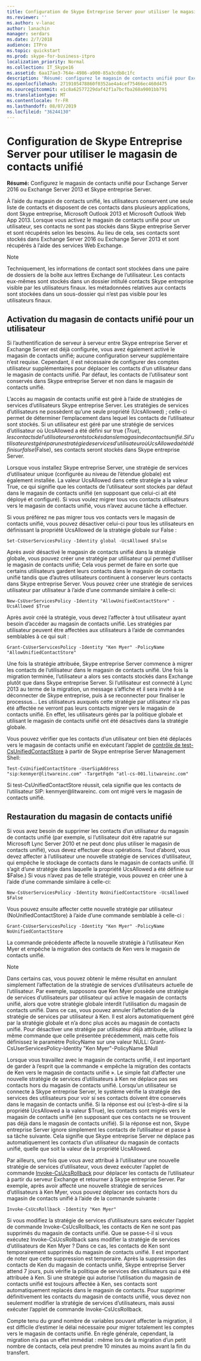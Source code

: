 ```yaml
---
title: Configuration de Skype Entreprise Server pour utiliser le magasin de contacts unifié
ms.reviewer: ''
ms.author: v-lanac
author: lanachin
manager: serdars
ms.date: 2/7/2018
audience: ITPro
ms.topic: quickstart
ms.prod: skype-for-business-itpro
localization_priority: Normal
ms.collection: IT_Skype16
ms.assetid: 6aa17ae3-764e-4986-a900-85a3cdb8c1fc
description: 'Résumé: configurez le magasin de contacts unifié pour Exchange Server et Skype entreprise Server.'
ms.openlocfilehash: 2719105478860f0352ae4a4cef75466ec460d475
ms.sourcegitcommit: e1c8a62577229daf42f1a7bcfba268a9001bb791
ms.translationtype: MT
ms.contentlocale: fr-FR
ms.lasthandoff: 08/07/2019
ms.locfileid: "36244130"
---
```

# <a name="configure-skype-for-business-server-to-use-the-unified-contact-store"></a>Configuration de Skype Entreprise Server pour utiliser le magasin de contacts unifié
 
**Résumé:** Configurez le magasin de contacts unifié pour Exchange Server 2016 ou Exchange Server 2013 et Skype entreprise Server.
  
À l’aide du magasin de contacts unifié, les utilisateurs conservent une seule liste de contacts et disposent de ces contacts dans plusieurs applications, dont Skype entreprise, Microsoft Outlook 2013 et Microsoft Outlook Web App 2013. Lorsque vous activez le magasin de contacts unifié pour un utilisateur, ses contacts ne sont pas stockés dans Skype entreprise Server et sont récupérés selon les besoins. Au lieu de cela, ses contacts sont stockés dans Exchange Server 2016 ou Exchange Server 2013 et sont récupérés à l’aide des services Web Exchange.
  
> [!NOTE]
> Techniquement, les informations de contact sont stockées dans une paire de dossiers de la boîte aux lettres Exchange de l’utilisateur. Les contacts eux-mêmes sont stockés dans un dossier intitulé contacts Skype entreprise visible par les utilisateurs finaux. les métadonnées relatives aux contacts sont stockées dans un sous-dossier qui n’est pas visible pour les utilisateurs finaux. 
  
## <a name="enabling-the-unified-contact-store-for-a-user"></a>Activation du magasin de contacts unifié pour un utilisateur

Si l’authentification de serveur à serveur entre Skype entreprise Server et Exchange Server est déjà configurée, vous avez également activé le magasin de contacts unifié; aucune configuration serveur supplémentaire n’est requise. Cependant, il est nécessaire de configurer des comptes utilisateur supplémentaires pour déplacer les contacts d’un utilisateur dans le magasin de contacts unifié. Par défaut, les contacts de l’utilisateur sont conservés dans Skype entreprise Server et non dans le magasin de contacts unifié.
  
L’accès au magasin de contacts unifié est géré à l’aide de stratégies de services d’utilisateurs Skype entreprise Server. Les stratégies de services d’utilisateurs ne possèdent qu’une seule propriété (UcsAllowed) ; celle-ci permet de déterminer l’emplacement dans lequel les contacts de l’utilisateur sont stockés. Si un utilisateur est géré par une stratégie de services d’utilisateur où UcsAllowed a été défini sur true ($True), les contacts de l’utilisateur seront stockés dans le magasin de contacts unifié. Si l’utilisateur est géré par une stratégie de services d’utilisateur où UcsAllowed a été défini sur false ($False), ses contacts seront stockés dans Skype entreprise Server.
  
Lorsque vous installez Skype entreprise Server, une stratégie de services d’utilisateur unique (configurée au niveau de l’étendue globale) est également installée. La valeur UcsAllowed dans cette stratégie a la valeur True, ce qui signifie que les contacts de l’utilisateur sont stockés par défaut dans le magasin de contacts unifié (en supposant que celui-ci ait été déployé et configuré). Si vous voulez migrer tous vos contacts utilisateurs vers le magasin de contacts unifié, vous n’avez aucune tâche à effectuer. 
  
Si vous préférez ne pas migrer tous vos contacts vers le magasin de contacts unifié, vous pouvez désactiver celui-ci pour tous les utilisateurs en définissant la propriété UcsAllowed de la stratégie globale sur False :
  
```
Set-CsUserServicesPolicy -Identity global -UcsAllowed $False
```

Après avoir désactivé le magasin de contacts unifié dans la stratégie globale, vous pouvez créer une stratégie par utilisateur qui permet d’utiliser le magasin de contacts unifié; Cela vous permet de faire en sorte que certains utilisateurs gardent leurs contacts dans le magasin de contacts unifié tandis que d’autres utilisateurs continuent à conserver leurs contacts dans Skype entreprise Server. Vous pouvez créer une stratégie de services utilisateur par utilisateur à l’aide d’une commande similaire à celle-ci:
  
```
New-CsUserServicesPolicy -Identity "AllowUnifiedContactStore" -UcsAllowed $True
```

Après avoir créé la stratégie, vous devez l’affecter à tout utilisateur ayant besoin d’accéder au magasin de contacts unifié. Les stratégies par utilisateur peuvent être affectées aux utilisateurs à l’aide de commandes semblables à ce qui suit :
  
```
Grant-CsUserServicesPolicy -Identity "Ken Myer" -PolicyName "AllowUnifiedContactStore"
```

Une fois la stratégie attribuée, Skype entreprise Server commence à migrer les contacts de l’utilisateur dans le magasin de contacts unifié. Une fois la migration terminée, l’utilisateur a alors ses contacts stockés dans Exchange plutôt que dans Skype entreprise Server. Si l’utilisateur est connecté à Lync 2013 au terme de la migration, un message s’affiche et il sera invité à se déconnecter de Skype entreprise, puis à se reconnecter pour finaliser le processus... Les utilisateurs auxquels cette stratégie par utilisateur n’a pas été affectée ne verront pas leurs contacts migrer vers le magasin de contacts unifié. En effet, les utilisateurs gérés par la politique globale et utilisant le magasin de contacts unifié ont été désactivés dans la stratégie globale.
  
Vous pouvez vérifier que les contacts d’un utilisateur ont bien été déplacés vers le magasin de contacts unifié en exécutant l’applet de [contrôle de test-CsUnifiedContactStore](https://docs.microsoft.com/powershell/module/skype/test-csunifiedcontactstore?view=skype-ps) à partir de Skype entreprise Server Management Shell:
  
```
Test-CsUnifiedContactStore -UserSipAddress "sip:kenmyer@litwareinc.com" -TargetFqdn "atl-cs-001.litwareinc.com"
```

Si test-CsUnifiedContactStore réussit, cela signifie que les contacts de l’utilisateur SIP: kenmyer<span></span>@<span></span>litwareinc. com ont migré vers le magasin de contacts unifié.
  
## <a name="rolling-back-the-unified-contact-store"></a>Restauration du magasin de contacts unifié

Si vous avez besoin de supprimer les contacts d’un utilisateur du magasin de contacts unifié (par exemple, si l’utilisateur doit être rapatrié sur Microsoft Lync Server 2010 et ne peut donc plus utiliser le magasin de contacts unifié), vous devez effectuer deux opérations. Tout d’abord, vous devez affecter à l’utilisateur une nouvelle stratégie de services d’utilisateur, qui empêche le stockage de contacts dans le magasin de contacts unifié. (Il s’agit d’une stratégie dans laquelle la propriété UcsAllowed a été définie sur $False.) Si vous n’avez pas de telle stratégie, vous pouvez en créer une à l’aide d’une commande similaire à celle-ci:
  
```
New-CsUserServicesPolicy -Identity NoUnifiedContactStore -UcsAllowed $False
```

Vous pouvez ensuite affecter cette nouvelle stratégie par utilisateur (NoUnifiedContactStore) à l’aide d’une commande semblable à celle-ci :
  
```
Grant-CsUserServicesPolicy -Identity "Ken Myer" -PolicyName NoUnifiedContactStore
```

La commande précédente affecte la nouvelle stratégie à l’utilisateur Ken Myer et empêche la migration des contacts de Ken vers le magasin de contacts unifié.
  
> [!NOTE]
> Dans certains cas, vous pouvez obtenir le même résultat en annulant simplement l’affectation de la stratégie de services d’utilisateurs actuelle de l’utilisateur. Par exemple, supposons que Ken Myer possède une stratégie de services d’utilisateurs par utilisateur qui active le magasin de contacts unifié, alors que votre stratégie globale interdit l’utilisation du magasin de contacts unifié. Dans ce cas, vous pouvez annuler l’affectation de la stratégie de services par utilisateur à Ken. Il est alors automatiquement géré par la stratégie globale et n’a donc plus accès au magasin de contacts unifié. Pour désactiver une stratégie par utilisateur déjà attribuée, utilisez la même commande que celle présentée précédemment, mais cette fois définissez le paramètre PolicyName sur une valeur NULL: Grant-CsUserServicesPolicy-Identity "Ken Myer"-PolicyName $Null 
  
Lorsque vous travaillez avec le magasin de contacts unifié, il est important de garder à l’esprit que la commande « empêche la migration des contacts de Ken vers le magasin de contacts unifié ». Le simple fait d’affecter une nouvelle stratégie de services d’utilisateurs à Ken ne déplace pas ses contacts hors du magasin de contacts unifié. Lorsqu’un utilisateur se connecte à Skype entreprise Server, le système vérifie la stratégie des services des utilisateurs pour voir si ses contacts doivent être conservés dans le magasin de contacts unifié. Si la réponse est oui (c’est-à-dire si la propriété UcsAllowed a la valeur $True), les contacts sont migrés vers le magasin de contacts unifié (en supposant que ces contacts ne se trouvent pas déjà dans le magasin de contacts unifié). Si la réponse est non, Skype entreprise Server ignore simplement les contacts de l’utilisateur et passe à sa tâche suivante. Cela signifie que Skype entreprise Server ne déplace pas automatiquement les contacts d’un utilisateur du magasin de contacts unifié, quelle que soit la valeur de la propriété UcsAllowed.
  
Par ailleurs, une fois que vous avez attribué à l’utilisateur une nouvelle stratégie de services d’utilisateur, vous devez exécuter l’applet de commande [Invoke-CsUcsRollback](https://docs.microsoft.com/powershell/module/skype/invoke-csucsrollback?view=skype-ps) pour déplacer les contacts de l’utilisateur à partir du serveur Exchange et retourner à Skype entreprise Server. Par exemple, après avoir affecté une nouvelle stratégie de services d’utilisateurs à Ken Myer, vous pouvez déplacer ses contacts hors du magasin de contacts unifié à l’aide de la commande suivante :
  
```
Invoke-CsUcsRollback -Identity "Ken Myer"
```

Si vous modifiez la stratégie de services d’utilisateurs sans exécuter l’applet de commande Invoke-CsUcsRollback, les contacts de Ken ne sont pas supprimés du magasin de contacts unifié. Que se passe-t-il si vous exécutez Invoke-CsUcsRollback sans modifier la stratégie de services d’utilisateurs de Ken Myer ? Dans ce cas, les contacts de Ken sont temporairement supprimés du magasin de contacts unifié. Il est important de noter que cette suppression est temporaire. Après la suppression des contacts de Ken du magasin de contacts unifié, Skype entreprise Server attend 7 jours, puis vérifie la politique de services des utilisateurs qui a été attribuée à Ken. Si une stratégie qui autorise l’utilisation du magasin de contacts unifié est toujours affectée à Ken, ses contacts sont automatiquement replacés dans le magasin de contacts. Pour supprimer définitivement les contacts du magasin de contacts unifié, vous devez non seulement modifier la stratégie de services d’utilisateurs, mais aussi exécuter l’applet de commande Invoke-CsUcsRollback.
  
Compte tenu du grand nombre de variables pouvant affecter la migration, il est difficile d’estimer le délai nécessaire pour migrer totalement les comptes vers le magasin de contacts unifié. En règle générale, cependant, la migration n’a pas un effet immédiat : même lors de la migration d’un petit nombre de contacts, cela peut prendre 10 minutes au moins avant la fin du transfert.
  

